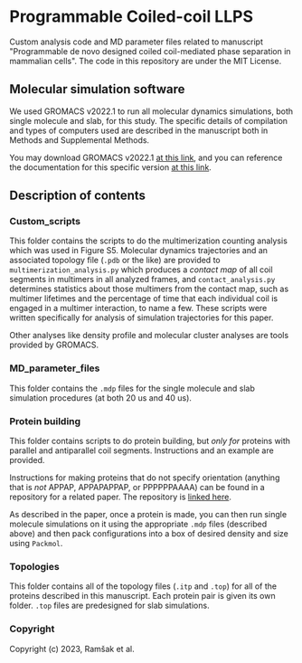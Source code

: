 Programmable Coiled-coil LLPS
==============================
Custom analysis code and MD parameter files related to manuscript "Programmable de novo designed coiled coil-mediated phase separation in mammalian cells". The code in this repository are under the MIT License.

## Molecular simulation software
We used GROMACS v2022.1 to run all molecular dynamics simulations, both single molecule and slab, for this study. The specific details of compilation and types of computers used are described in the manuscript both in Methods and Supplemental Methods. 

You may download GROMACS v2022.1 [at this link](https://manual.gromacs.org/2022.1/download.html), and you can reference the documentation for this specific version [at this link](https://manual.gromacs.org/2022.1/index.html).

## Description of contents

### Custom\_scripts
This folder contains the scripts to do the multimerization counting analysis which was used in Figure S5. Molecular dynamics trajectories and an associated topology file (`.pdb` or the like) are provided to `multimerization_analysis.py` which produces a *contact map* of all coil segments in multimers in all analyzed frames, and `contact_analysis.py` determines statistics about those multimers from the contact map, such as multimer lifetimes and the percentage of time that each individual coil is engaged in a multimer interaction, to name a few. These scripts were written specifically for analysis of simulation trajectories for this paper.

Other analyses like density profile and molecular cluster analyses are tools provided by GROMACS. 

### MD\_parameter\_files
This folder contains the `.mdp` files for the single molecule and slab simulation procedures (at both 20 us and 40 us).

### Protein building
This folder contains scripts to do protein building, but *only for* proteins with parallel and antiparallel coil segments. Instructions and an example are provided. 

Instructions for making proteins that do not specify orientation (anything that is *not* APPAP, APPAPAPPAP, or PPPPPPAAAA) can be found in a repository for a related paper. The repository is [linked here](https://github.com/dora1300/cc_llps_framework).

As described in the paper, once a protein is made, you can then run single molecule simulations on it using the appropriate `.mdp` files (described above) and then pack configurations into a box of desired density and size using `Packmol`.

### Topologies
This folder contains all of the topology files (`.itp` and `.top`) for all of the proteins described in this manuscript. Each protein pair is given its own folder. `.top` files are predesigned for slab simulations.  


### Copyright

Copyright (c) 2023, Ram&#353;ak et al.
